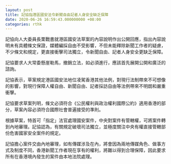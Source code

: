 ```yaml
---
layout: post
title: 記協指港區國安法令新聞自由記者人身安全缺乏保障
date: 2020-06-26 16:59:43.000000000 +08:00
categories: rthk
---
```


記協向人大委員長栗戰書就港區國安法草案的內容說明作出公開回應，指出內容說明未有具體條文保證，媒體編採自由不受影響，不但未能釋除新聞工作者的疑慮，不少條文和規定，更直接衝擊司法獨立，令新聞自由、記者人身安全更缺乏保障。

記協要求人大常委懸崖勒馬，撤銷立法，如必須進行，應該首先展開公開和廣泛的諮詢。

記協表示，草案規定港區國安法地位凌駕香港其他法例，對現行法制帶來不可想像的影響，對現行保障人權自由、新聞自由、記者採訪自由等法例帶來不明朗和嚴重衝擊。

記協要求草案列明，條文必須符合《公民權利與政治權利國際公約》適用香港的部分，草案內容必須符合國際社會普遍接受的準則。

根據草案，特首可「指定」法官處理國安案件，中央對案件有管轄權，可將案件轉到內地審理。記協認為，有關規定破壞司法獨立，並極度關注中央有權直接管轄部份危害國家安全案件的規定。

記協擔心案件交由內地審理，如有傳媒涉及在內，將會因為兩地傳媒角色、做事方式及制度不同，香港新聞工作者現在享有的權利，將難以得到合理保障，因此要求所有在香港境內發生的案件由本地法院處理。
